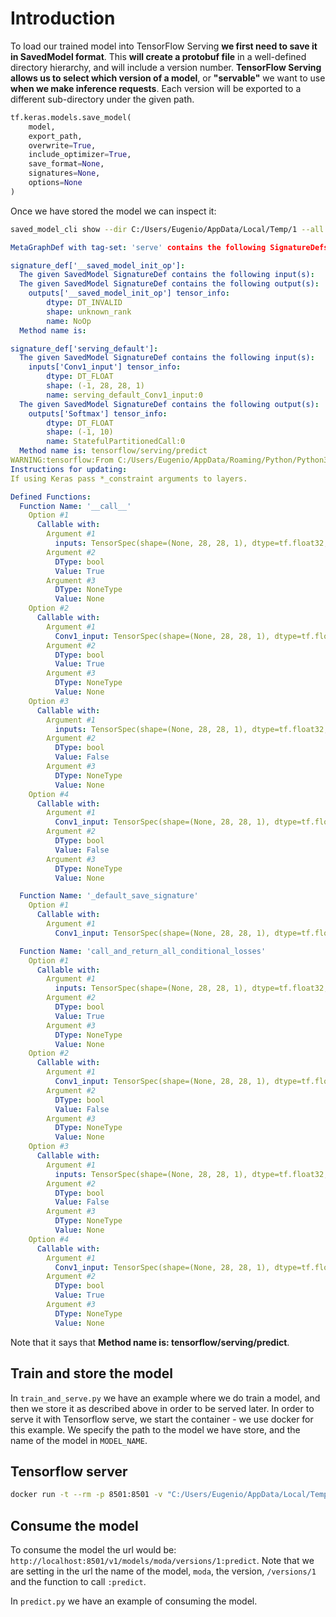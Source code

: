 # Introduction

To load our trained model into TensorFlow Serving __we first need to save it in SavedModel format__. This __will create a protobuf file__ in a well-defined directory hierarchy, and will include a version number. __TensorFlow Serving allows us to select which version of a model__, or __"servable"__ we want to use __when we make inference requests__. Each version will be exported to a different sub-directory under the given path.

```py
tf.keras.models.save_model(
    model,
    export_path,
    overwrite=True,
    include_optimizer=True,
    save_format=None,
    signatures=None,
    options=None
)
```

Once we have stored the model we can inspect it:

```sh
saved_model_cli show --dir C:/Users/Eugenio/AppData/Local/Temp/1 --all
```

```yml
MetaGraphDef with tag-set: 'serve' contains the following SignatureDefs:

signature_def['__saved_model_init_op']:
  The given SavedModel SignatureDef contains the following input(s):
  The given SavedModel SignatureDef contains the following output(s):
    outputs['__saved_model_init_op'] tensor_info:
        dtype: DT_INVALID
        shape: unknown_rank
        name: NoOp
  Method name is:

signature_def['serving_default']:
  The given SavedModel SignatureDef contains the following input(s):
    inputs['Conv1_input'] tensor_info:
        dtype: DT_FLOAT
        shape: (-1, 28, 28, 1)
        name: serving_default_Conv1_input:0
  The given SavedModel SignatureDef contains the following output(s):
    outputs['Softmax'] tensor_info:
        dtype: DT_FLOAT
        shape: (-1, 10)
        name: StatefulPartitionedCall:0
  Method name is: tensorflow/serving/predict
WARNING:tensorflow:From C:/Users/Eugenio/AppData/Roaming/Python/Python37/site-packages/tensorflow_core/python/ops/resource_variable_ops.py:1785: calling BaseResourceVariable.__init__ (from tensorflow.python.ops.resource_variable_ops) with constraint is deprecated and will be removed in a future version.
Instructions for updating:
If using Keras pass *_constraint arguments to layers.

Defined Functions:
  Function Name: '__call__'
    Option #1
      Callable with:
        Argument #1
          inputs: TensorSpec(shape=(None, 28, 28, 1), dtype=tf.float32, name='inputs')
        Argument #2
          DType: bool
          Value: True
        Argument #3
          DType: NoneType
          Value: None
    Option #2
      Callable with:
        Argument #1
          Conv1_input: TensorSpec(shape=(None, 28, 28, 1), dtype=tf.float32, name='Conv1_input')
        Argument #2
          DType: bool
          Value: True
        Argument #3
          DType: NoneType
          Value: None
    Option #3
      Callable with:
        Argument #1
          inputs: TensorSpec(shape=(None, 28, 28, 1), dtype=tf.float32, name='inputs')
        Argument #2
          DType: bool
          Value: False
        Argument #3
          DType: NoneType
          Value: None
    Option #4
      Callable with:
        Argument #1
          Conv1_input: TensorSpec(shape=(None, 28, 28, 1), dtype=tf.float32, name='Conv1_input')
        Argument #2
          DType: bool
          Value: False
        Argument #3
          DType: NoneType
          Value: None

  Function Name: '_default_save_signature'
    Option #1
      Callable with:
        Argument #1
          Conv1_input: TensorSpec(shape=(None, 28, 28, 1), dtype=tf.float32, name='Conv1_input')

  Function Name: 'call_and_return_all_conditional_losses'
    Option #1
      Callable with:
        Argument #1
          inputs: TensorSpec(shape=(None, 28, 28, 1), dtype=tf.float32, name='inputs')
        Argument #2
          DType: bool
          Value: True
        Argument #3
          DType: NoneType
          Value: None
    Option #2
      Callable with:
        Argument #1
          Conv1_input: TensorSpec(shape=(None, 28, 28, 1), dtype=tf.float32, name='Conv1_input')
        Argument #2
          DType: bool
          Value: False
        Argument #3
          DType: NoneType
          Value: None
    Option #3
      Callable with:
        Argument #1
          inputs: TensorSpec(shape=(None, 28, 28, 1), dtype=tf.float32, name='inputs')
        Argument #2
          DType: bool
          Value: False
        Argument #3
          DType: NoneType
          Value: None
    Option #4
      Callable with:
        Argument #1
          Conv1_input: TensorSpec(shape=(None, 28, 28, 1), dtype=tf.float32, name='Conv1_input')
        Argument #2
          DType: bool
          Value: True
        Argument #3
          DType: NoneType
          Value: None
```

Note that it says that __Method name is: tensorflow/serving/predict__.

## Train and store the model

In `train_and_serve.py` we have an example where we do train a model, and then we store it as described above in order to be served later. In order to serve it with Tensorflow serve, we  start the container - we use docker for this example. We specify the path to the model we have store, and the name of the model in `MODEL_NAME`.

## Tensorflow server

```sh
docker run -t --rm -p 8501:8501 -v "C:/Users/Eugenio/AppData/Local/Temp/:/models/moda" -e MODEL_NAME=moda tensorflow/serving
```

## Consume the model

To consume the model the url would be: `http://localhost:8501/v1/models/moda/versions/1:predict`. Note that we are setting in the url the name of the model, `moda`, the version, `/versions/1` and the function to call `:predict`.

In `predict.py` we have an example of consuming the model.
